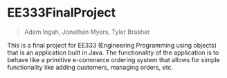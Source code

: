 # EE333FinalProject
>
> Adam Ingah, Jonathan Myers, Tyler Brasher
>
This is a final project for EE333 (Engineering Programming using objects) that is an application built in Java. 
The functionality of the application is to behave like a primitive e-commerce ordering system that allows
for simple functionality like adding customers, managing orders, etc.